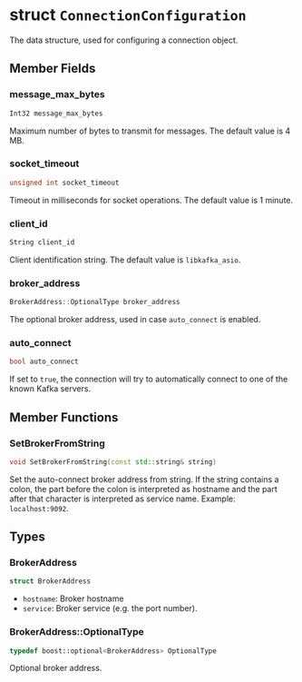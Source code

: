 
# struct `ConnectionConfiguration`

The data structure, used for configuring a connection object.

## Member Fields

### message_max_bytes

```cpp
Int32 message_max_bytes
```

Maximum number of bytes to transmit for messages. The default value is 4 MB.

### socket_timeout

```cpp
unsigned int socket_timeout
```

Timeout in milliseconds for socket operations. The default value is 1 minute.

### client_id

```cpp
String client_id
```

Client identification string. The default value is `libkafka_asio`.

### broker_address

```cpp
BrokerAddress::OptionalType broker_address
```

The optional broker address, used in case `auto_connect` is enabled.

### auto_connect

```cpp
bool auto_connect
```

If set to `true`, the connection will try to automatically connect to one of the
known Kafka servers.

## Member Functions

### SetBrokerFromString

```cpp
void SetBrokerFromString(const std::string& string)
```

Set the auto-connect broker address from string. If the string contains a
colon, the part before the colon is interpreted as hostname and the part
after that character is interpreted as service name. Example: `localhost:9092`.

## Types

### BrokerAddress

```cpp
struct BrokerAddress
```

* `hostname`:
   Broker hostname
* `service`:
   Broker service (e.g. the port number).

### BrokerAddress::OptionalType

```cpp
typedef boost::optional<BrokerAddress> OptionalType
```

Optional broker address.
